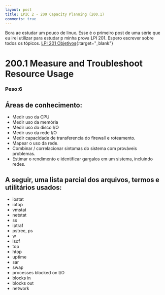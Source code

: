 ```yaml
---
layout: post
title: LPIC 2 - 200 Capacity Planning (200.1)
comments: true
---
```


Bora ae estudar um pouco de linux. Esse é o primeiro post de uma série que eu irei utilizar para estudar p minha prova LPI 201. Espero escrever sobre todos os tópicos. [LPI 201 Objetivos](http://www.lpi.org/our-certifications/exam-201-objectives){:target="_blank"}

# 200.1 Measure and Troubleshoot Resource Usage
### Peso:6

## Áreas de conhecimento:

* Medir uso da CPU
* Medir uso da memória
* Medir uso do disco I/O
* Medir uso da rede I/O
* Medir capacidade de transferencia do firewall e roteamento.
* Mapear o uso da rede.
* Combinar / correlacionar sintomas do sistema com prováveis problemas.
* Estimar o rendimento e identificar gargalos em um sistema, incluindo redes.

## A seguir, uma lista parcial dos arquivos, termos e utilitários usados:
* iostat
* iotop
* vmstat
* netstat
* ss
* iptraf
* pstree, ps
* w
* lsof
* top
* htop
* uptime
* sar
* swap
* processes blocked on I/O
* blocks in
* blocks out
* network
